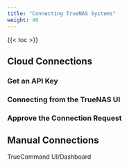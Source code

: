 ```yaml
---
title: "Connecting TrueNAS Systems"
weight: 40
---
```


{{< toc >}}

## Cloud Connections

### Get an API Key

### Connecting from the TrueNAS UI

### Approve the Connection Request

## Manual Connections

TrueCommand UI/Dashboard